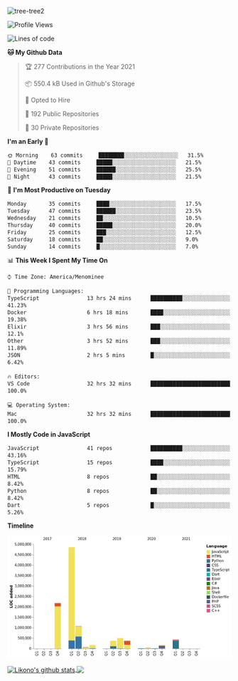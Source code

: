 ![tree-tree2](https://user-images.githubusercontent.com/15727947/99866266-688a6380-2b75-11eb-958b-273006b198d8.jpg)


<!--START_SECTION:waka-->
![Profile Views](http://img.shields.io/badge/Profile%20Views-5-blue)

![Lines of code](https://img.shields.io/badge/From%20Hello%20World%20I%27ve%20Written-10.3%20million%20lines%20of%20code-blue)

**🐱 My Github Data** 

> 🏆 277 Contributions in the Year 2021
 > 
> 📦 550.4 kB Used in Github's Storage 
 > 
> 💼 Opted to Hire
 > 
> 📜 192 Public Repositories 
 > 
> 🔑 30 Private Repositories  
 > 
**I'm an Early 🐤** 

```text
🌞 Morning    63 commits     ████████░░░░░░░░░░░░░░░░░   31.5% 
🌆 Daytime    43 commits     █████░░░░░░░░░░░░░░░░░░░░   21.5% 
🌃 Evening    51 commits     ██████░░░░░░░░░░░░░░░░░░░   25.5% 
🌙 Night      43 commits     █████░░░░░░░░░░░░░░░░░░░░   21.5%

```
📅 **I'm Most Productive on Tuesday** 

```text
Monday       35 commits     ████░░░░░░░░░░░░░░░░░░░░░   17.5% 
Tuesday      47 commits     ██████░░░░░░░░░░░░░░░░░░░   23.5% 
Wednesday    21 commits     ██░░░░░░░░░░░░░░░░░░░░░░░   10.5% 
Thursday     40 commits     █████░░░░░░░░░░░░░░░░░░░░   20.0% 
Friday       25 commits     ███░░░░░░░░░░░░░░░░░░░░░░   12.5% 
Saturday     18 commits     ██░░░░░░░░░░░░░░░░░░░░░░░   9.0% 
Sunday       14 commits     █░░░░░░░░░░░░░░░░░░░░░░░░   7.0%

```


📊 **This Week I Spent My Time On** 

```text
⌚︎ Time Zone: America/Menominee

💬 Programming Languages: 
TypeScript               13 hrs 24 mins      ██████████░░░░░░░░░░░░░░░   41.23% 
Docker                   6 hrs 18 mins       ████░░░░░░░░░░░░░░░░░░░░░   19.38% 
Elixir                   3 hrs 56 mins       ███░░░░░░░░░░░░░░░░░░░░░░   12.1% 
Other                    3 hrs 52 mins       ███░░░░░░░░░░░░░░░░░░░░░░   11.89% 
JSON                     2 hrs 5 mins        █░░░░░░░░░░░░░░░░░░░░░░░░   6.42%

🔥 Editors: 
VS Code                  32 hrs 32 mins      █████████████████████████   100.0%

💻 Operating System: 
Mac                      32 hrs 32 mins      █████████████████████████   100.0%

```

**I Mostly Code in JavaScript** 

```text
JavaScript               41 repos            ██████████░░░░░░░░░░░░░░░   43.16% 
TypeScript               15 repos            ████░░░░░░░░░░░░░░░░░░░░░   15.79% 
HTML                     8 repos             ██░░░░░░░░░░░░░░░░░░░░░░░   8.42% 
Python                   8 repos             ██░░░░░░░░░░░░░░░░░░░░░░░   8.42% 
Dart                     5 repos             █░░░░░░░░░░░░░░░░░░░░░░░░   5.26%

```


**Timeline**

![Chart not found](https://raw.githubusercontent.com/ianlikono/ianlikono/main/charts/bar_graph.png) 


<!--END_SECTION:waka-->


<a href="https://github.com/ianlikono">
  <img align="center" src="https://github-readme-stats.anuraghazra1.vercel.app/api?username=ianlikono&show_icons=true&include_all_commits=true&theme=material-palenight" alt="Likono's github stats" />
</a>
<a href="https://github.com/ianlikono">
  <img align="center" src="https://github-readme-stats.anuraghazra1.vercel.app/api/top-langs/?username=ianlikono&layout=compact&theme=material-palenight" />
</a>

